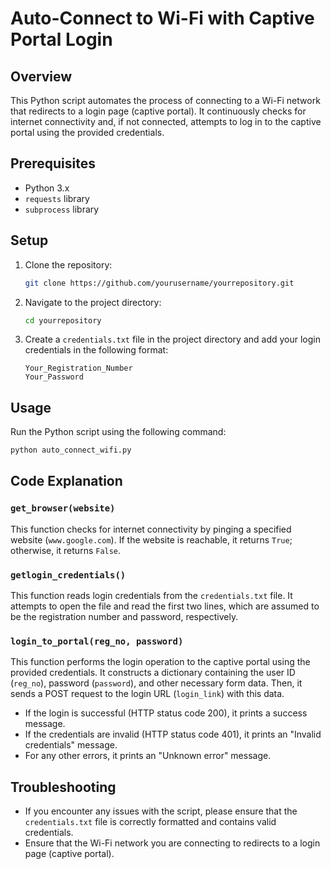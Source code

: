 # Auto-Connect to Wi-Fi with Captive Portal Login

## Overview

This Python script automates the process of connecting to a Wi-Fi network that redirects to a login page (captive portal). It continuously checks for internet connectivity and, if not connected, attempts to log in to the captive portal using the provided credentials.

## Prerequisites

- Python 3.x
- `requests` library
- `subprocess` library

## Setup

1. Clone the repository:

    ```bash
    git clone https://github.com/yourusername/yourrepository.git
    ```

2. Navigate to the project directory:

    ```bash
    cd yourrepository
    ```

3. Create a `credentials.txt` file in the project directory and add your login credentials in the following format:

    ```
    Your_Registration_Number
    Your_Password
    ```

## Usage

Run the Python script using the following command:

```bash
python auto_connect_wifi.py

```

## Code Explanation

### `get_browser(website)`

This function checks for internet connectivity by pinging a specified website (`www.google.com`). If the website is reachable, it returns `True`; otherwise, it returns `False`.

### `getlogin_credentials()`

This function reads login credentials from the `credentials.txt` file. It attempts to open the file and read the first two lines, which are assumed to be the registration number and password, respectively.

### `login_to_portal(reg_no, password)`

This function performs the login operation to the captive portal using the provided credentials. It constructs a dictionary containing the user ID (`reg_no`), password (`password`), and other necessary form data. Then, it sends a POST request to the login URL (`login_link`) with this data.

- If the login is successful (HTTP status code 200), it prints a success message.
- If the credentials are invalid (HTTP status code 401), it prints an "Invalid credentials" message.
- For any other errors, it prints an "Unknown error" message.

## Troubleshooting

- If you encounter any issues with the script, please ensure that the `credentials.txt` file is correctly formatted and contains valid credentials.
- Ensure that the Wi-Fi network you are connecting to redirects to a login page (captive portal).
